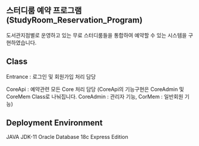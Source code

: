 ## 스터디룸 예약 프로그램(StudyRoom_Reservation_Program)

도서관지점별로 운영하고 있는 무료 스터디룸들을 통합하여 예약할 수 있는 시스템을 구현하였습니다.

## Class

Entrance : 로그인 및 회원가입 처리 담당

CoreApi : 예약관련 모든 Core 처리 담당 
(CoreApi의 기능구현은 CoreAdmin 및 CoreMem Class로 나눠집니다. CoreAdmin : 관리자 기능, CorMem : 일반회원 기능)

## Deployment Environment 

JAVA JDK-11 
Oracle Database 18c Express Edition
